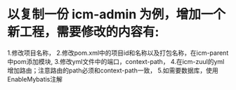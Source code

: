 
# 以复制一份 icm-admin 为例，增加一个新工程，需要修改的内容有:

1.修改项目名称，
2.修改pom.xml中的项目id和名称以及打包名称，在icm-parent中pom添加模块,
3.修改yml文件中的端口，context-path，
4.在icm-zuul的yml增加路由；注意路由的path必须和context-path一致，
5.如需要数据库，使用EnableMybatis注解
 